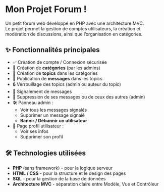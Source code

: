 <h1>Mon Projet Forum !</h1>

Un petit forum web développé en PHP avec une architecture MVC.  
Le projet permet la gestion de comptes utilisateurs, la création et modération de discussions, ainsi que l’organisation en catégories.

<h2>✨ Fonctionnalités principales</h2>

- ✅ Création de compte / Connexion sécurisée
- 📂 Création de **catégories** (par les admins)
- 🧵 Création de **topics** dans les catégories
- 💬 Publication de **messages** dans les topics
- 🔒 Verrouillage des topics (admin ou auteur du topic)
- 🚩 Signalement de messages
- 🧹 Suppression de ses messages ou de ceux des autres (admin)
- 🛠️ Panneau admin :
  - Voir tous les messages signalés
  - Supprimer un message signalé
  - **Bannir / Débannir un utilisateur**
- 👤 Page profil utilisateur :
  - Voir ses infos
  - Supprimer son profil

<h2>🛠️ Technologies utilisées</h2>

- **PHP** (sans framework) - pour la logique serveur
- **HTML / CSS** - pour la structure et le design des pages
- **SQL** - pour la gestion de la base de données
- **Architecture MVC** - séparation claire entre Modèle, Vue et Contrôleur
